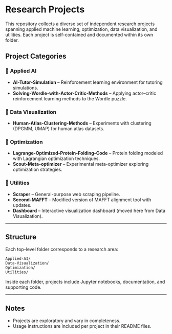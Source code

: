# Research Projects

This repository collects a diverse set of independent research projects spanning applied machine learning, optimization, data visualization, and utilities. Each project is self-contained and documented within its own folder.

## Project Categories

### 🔹 Applied AI

* **AI-Tutor-Simulation** – Reinforcement learning environment for tutoring simulations.
* **Solving-Wordle-with-Actor-Critic-Methods** – Applying actor–critic reinforcement learning methods to the Wordle puzzle.

### 🔹 Data Visualization

* **Human-Atlas-Clustering-Methods** – Experiments with clustering (DPGMM, UMAP) for human atlas datasets.

### 🔹 Optimization

* **Lagrange-Optimized-Protein-Folding-Code** – Protein folding modeled with Lagrangian optimization techniques.
* **Scout-Meta-optimizer** – Experimental meta-optimizer exploring optimization strategies.

### 🔹 Utilities

* **Scraper** – General-purpose web scraping pipeline.
* **Second-MAFFT** – Modified version of MAFFT alignment tool with updates.
* **Dashboard** – Interactive visualization dashboard (moved here from Data Visualization).

---

## Structure

Each top-level folder corresponds to a research area:

```
Applied-AI/
Data-Visualization/
Optimization/
Utilities/
```

Inside each folder, projects include Jupyter notebooks, documentation, and supporting code.

---

## Notes

* Projects are exploratory and vary in completeness.
* Usage instructions are included per project in their README files.

